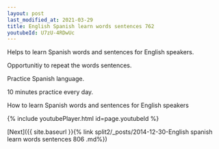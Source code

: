 ```yaml
---
layout: post
last_modified_at: 2021-03-29
title: English Spanish learn words sentences 762 
youtubeId: U7zU-4RDwUc
---
```

 
 
Helps to learn Spanish words and sentences for English speakers.

Opportunitiy to repeat the words sentences. 

Practice Spanish language. 
 
10 minutes practice every day. 
 
How to learn Spanish words and sentences for English speakers 
 
{% include youtubePlayer.html id=page.youtubeId %}
 
 
[Next]({{ site.baseurl }}{% link  split2/_posts/2014-12-30-English spanish learn words sentences 806 .md%})
 
